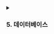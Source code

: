 <details>
  <summary><h3>5. 데이터베이스</h3></summary>

- 데이터베이스의 기본
    - 엔터티, 릴레이션, 속성, 도메인, 필드와 레코드, 관계, 키
    - DML, DDL, DCL
- Sharding&Master/Slave
- ERD와 정규화
    - ERD의 중요성
    - 이상 현상, 정규화, 반정규화
- 트랜잭션과 무결성
    - 트랜잭션 개념
    - ACID
    - LOCK
    - 격리 수준
    - 교착 상태
- 데이터베이스의 종류
    - RDBMS
    - NoSQL
- Redis
- 인덱스
    - 인덱스의 필요성
    - B-트리
    - Clustered index, Non-Clustered index
    - 인덱스 최적화 기법
- 프로시저
- SQL Injection
- 조인의 종류
    - 내부 조인
    - 왼쪽, 오른쪽 조인
    - 합집합 조인
- 조인의 원리
    - 중첩 루프 조인
    - 정렬 병합 조인
    - 해시 조인
</details>
